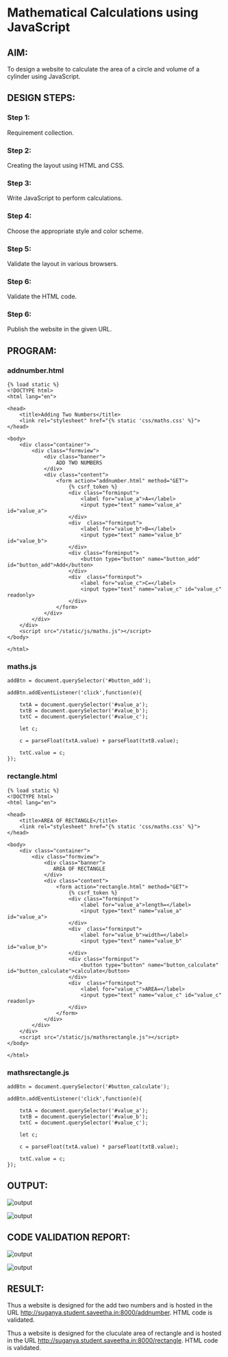 # Mathematical Calculations using JavaScript
## AIM:
To design a website to calculate the area of a circle and volume of a cylinder using JavaScript.

## DESIGN STEPS:
### Step 1: 
Requirement collection.
### Step 2:
Creating the layout using HTML and CSS.
### Step 3:
Write JavaScript to perform calculations.
### Step 4:
Choose the appropriate style and color scheme.
### Step 5:
Validate the layout in various browsers.
### Step 6:
Validate the HTML code.
### Step 6:
Publish the website in the given URL.


## PROGRAM:
### addnumber.html
```
{% load static %}
<!DOCTYPE html>
<html lang="en">

<head>
    <title>Adding Two Numbers</title>
    <link rel="stylesheet" href="{% static 'css/maths.css' %}">
</head>

<body>
    <div class="container">
        <div class="formview">
            <div class="banner">
                ADD TWO NUMBERS
            </div>
            <div class="content">
                <form action="addnumber.html" method="GET">
                    {% csrf_token %}
                    <div class="forminput">
                        <label for="value_a">A=</label>
                        <input type="text" name="value_a" id="value_a">
                    </div>
                    <div  class="forminput">
                        <label for="value_b">B=</label>
                        <input type="text" name="value_b" id="value_b">
                    </div>                    
                    <div class="forminput">
                        <button type="button" name="button_add" id="button_add">Add</button>
                    </div>
                    <div  class="forminput">
                        <label for="value_c">C=</label>
                        <input type="text" name="value_c" id="value_c" readonly>
                    </div>                    
                </form>
            </div>
        </div>
    </div>
    <script src="/static/js/maths.js"></script>
</body>

</html>
```
### maths.js
```
addBtn = document.querySelector('#button_add');

addBtn.addEventListener('click',function(e){

    txtA = document.querySelector('#value_a');
    txtB = document.querySelector('#value_b');
    txtC = document.querySelector('#value_c');

    let c;

    c = parseFloat(txtA.value) + parseFloat(txtB.value);

    txtC.value = c;
});
```

### rectangle.html

```
{% load static %}
<!DOCTYPE html>
<html lang="en">

<head>
    <title>AREA OF RECTANGLE</title>
    <link rel="stylesheet" href="{% static 'css/maths.css' %}">
</head>

<body>
    <div class="container">
        <div class="formview">
            <div class="banner">
               AREA OF RECTANGLE 
            </div>
            <div class="content">
                <form action="rectangle.html" method="GET">
                    {% csrf_token %}
                    <div class="forminput">
                        <label for="value_a">length=</label>
                        <input type="text" name="value_a" id="value_a">
                    </div>
                    <div  class="forminput">
                        <label for="value_b">width=</label>
                        <input type="text" name="value_b" id="value_b">
                    </div>                    
                    <div class="forminput">
                        <button type="button" name="button_calculate" id="button_calculate">calculate</button>
                    </div>
                    <div  class="forminput">
                        <label for="value_c">AREA=</label>
                        <input type="text" name="value_c" id="value_c" readonly>
                    </div>                    
                </form>
            </div>
        </div>
    </div>
    <script src="/static/js/mathsrectangle.js"></script>
</body>

</html>

```

### mathsrectangle.js

```
addBtn = document.querySelector('#button_calculate');

addBtn.addEventListener('click',function(e){

    txtA = document.querySelector('#value_a');
    txtB = document.querySelector('#value_b');
    txtC = document.querySelector('#value_c');

    let c;

    c = parseFloat(txtA.value) * parseFloat(txtB.value);

    txtC.value = c;
});
```

## OUTPUT:

![output](./static/img/o1.png)

![output](./static/img/o2.png)


## CODE VALIDATION REPORT:
![output](./static/img/v1.png)

![output](./static/img/v2.png)

## RESULT:
Thus a website is designed for the add two numbers and is hosted in the URL http://suganya.student.saveetha.in:8000/addnumber. HTML code is validated.

Thus a website is designed for the cluculate area of rectangle and is hosted in the URL http://suganya.student.saveetha.in:8000/rectangle. HTML code is validated.